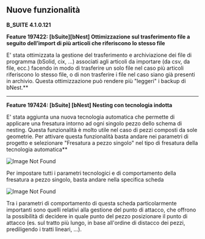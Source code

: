 **Nuove funzionalità**
----------------------------------------------
**B_SUITE 4.1.0.121**<br>

**Feature 197422: [bSuite][bNest] Ottimizzazione sul trasferimento file a seguito dell’import di più articoli che riferiscono lo stesso file**<br>

E' stata ottimizzata la gestione del trasferimento e archiviazione dei file di programma (bSolid, cix, ...) associati agli articoli da importare (da csv, da file, ecc.) facendo in modo di trasferire un solo file nel caso più articoli riferiscono lo stesso file, o di non trasferire i file nel caso siano già presenti in archivio. Questa ottimizzazione può rendere più "leggeri" i backup di bNest.**

<hr>

**Feature 197424: [bSuite] [bNest] Nesting con tecnologia indotta**<br>

E' stata aggiunta una nuova tecnologia automatica che permette di applicare una fresatura intorno ad ogni singolo pezzo dello schema di nesting. Questa funzionalità è molto utile nel caso di pezzi composti da sole geometrie. 
Per attivare questa funzionalità basta andare nei parametri di progetto e selezionare "Fresatura a pezzo singolo" nel tipo di fresatura della tecnologia automatica**

![Image Not Found](Image/Aspose.Words.5060ec76-ade4-47a5-9909-f396d2b98e18.003.jpeg)

Per impostare tutti i parametri tecnologici e di comportamento della fresatura a pezzo singolo, basta andare nella specifica scheda

![Image Not Found](Image/Aspose.Words.5060ec76-ade4-47a5-9909-f396d2b98e18.004.jpeg)

Tra i parametri di comportamento di questa scheda particolarmente importanti sono quelli relativi alla gestione del punto di attacco, che offrono la possibilità di decidere in quale punto del pezzo posizionare il punto di attacco (es. sul tratto più lungo, in base all'ordine di distacco dei pezzi, prediligendo i tratti lineari, ...).
